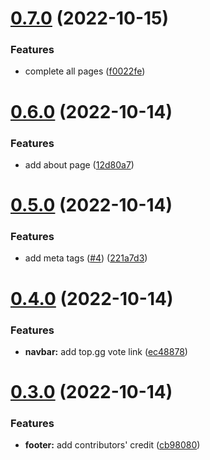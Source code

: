 # [0.7.0](https://github.com/onesoft-sudo/tes-website/compare/v0.6.0...v0.7.0) (2022-10-15)


### Features

* complete all pages ([f0022fe](https://github.com/onesoft-sudo/tes-website/commit/f0022fec76a609dc1fe6e3239878f13da1efcdd9))



# [0.6.0](https://github.com/onesoft-sudo/tes-website/compare/v0.5.0...v0.6.0) (2022-10-14)


### Features

* add about page ([12d80a7](https://github.com/onesoft-sudo/tes-website/commit/12d80a7048499675226deed2b1ded74b31b4dfe9))



# [0.5.0](https://github.com/onesoft-sudo/tes-website/compare/v0.4.0...v0.5.0) (2022-10-14)


### Features

* add meta tags ([#4](https://github.com/onesoft-sudo/tes-website/issues/4)) ([221a7d3](https://github.com/onesoft-sudo/tes-website/commit/221a7d31317949bd2dc482e6dbdc637fdb0c644c))



# [0.4.0](https://github.com/onesoft-sudo/tes-website/compare/v0.3.0...v0.4.0) (2022-10-14)


### Features

* **navbar:** add top.gg vote link ([ec48878](https://github.com/onesoft-sudo/tes-website/commit/ec48878d19346cad2d156ba29c0d6ee7bc4e118e))



# [0.3.0](https://github.com/onesoft-sudo/tes-website/compare/v0.2.0...v0.3.0) (2022-10-14)


### Features

* **footer:** add contributors' credit ([cb98080](https://github.com/onesoft-sudo/tes-website/commit/cb98080e63b972f98df6e211c89c64b3acf0f75b))



